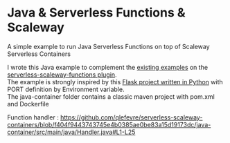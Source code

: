 # Java & Serverless Functions & Scaleway

A simple example to run Java Serverless Functions on top of Scaleway Serverless Containers

I wrote this Java example to complement the [existing examples](https://github.com/scaleway/serverless-scaleway-functions/tree/master/examples) on the [serverless-scaleway-functions plugin](https://github.com/scaleway/serverless-scaleway-functions).  
The example is strongly inspired by this [Flask project written in Python](https://github.com/scaleway/serverless-scaleway-functions/tree/master/examples/container) with PORT definition by Environment variable.  
The java-container folder contains a classic maven project with pom.xml and Dockerfile

Function handler :
https://github.com/qlefevre/serverless-scaleway-containers/blob/f404f9443743745e4b0385ae0be83a15d19173dc/java-container/src/main/java/Handler.java#L1-L25
